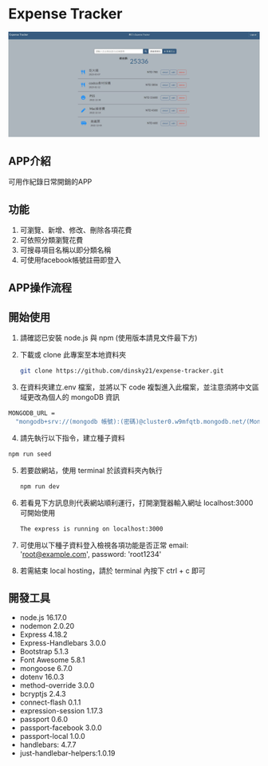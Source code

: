 # Expense Tracker

![expense-tracker](img/screen_shot.JPG)

## APP介紹
可用作紀錄日常開銷的APP

## 功能
1. 可瀏覽、新增、修改、刪除各項花費
2. 可依照分類瀏覽花費
3. 可搜尋項目名稱以即分類名稱
4. 可使用facebook帳號註冊即登入

## APP操作流程
## 開始使用

1. 請確認已安裝 node.js 與 npm (使用版本請見文件最下方)
2. 下載或 clone 此專案至本地資料夾

   ```bash
   git clone https://github.com/dinsky21/expense-tracker.git
   ```

3. 在資料夾建立.env 檔案，並將以下 code 複製進入此檔案，並注意須將中文區域更改為個人的 mongoDB 資訊

```bash
MONGODB_URL =
  "mongodb+srv://(mongodb 帳號):(密碼)@cluster0.w9mfqtb.mongodb.net/(MongoDB資料庫名稱)?retryWrites=true&w=majority"
```

4. 請先執行以下指令，建立種子資料

```bash
npm run seed
```

5. 若要啟網站，使用 terminal 於該資料夾內執行

   ```bash
   npm run dev
   ```

6. 若看見下方訊息則代表網站順利運行，打開瀏覽器輸入網址 localhost:3000 可開始使用

   ```bash
   The express is running on localhost:3000
   ```
7. 可使用以下種子資料登入檢視各項功能是否正常
		email: 'root@example.com', password: 'root1234'

8. 若需結束 local hosting，請於 terminal 內按下 ctrl + c 即可

## 開發工具

- node.js 16.17.0
- nodemon 2.0.20
- Express 4.18.2
- Express-Handlebars 3.0.0
- Bootstrap 5.1.3
- Font Awesome 5.8.1
- mongoose 6.7.0
- dotenv 16.0.3
- method-override 3.0.0
- bcryptjs 2.4.3
- connect-flash 0.1.1
- expression-session 1.17.3
- passport 0.6.0
- passport-facebook 3.0.0
- passport-local 1.0.0
- handlebars: 4.7.7
- just-handlebar-helpers:1.0.19